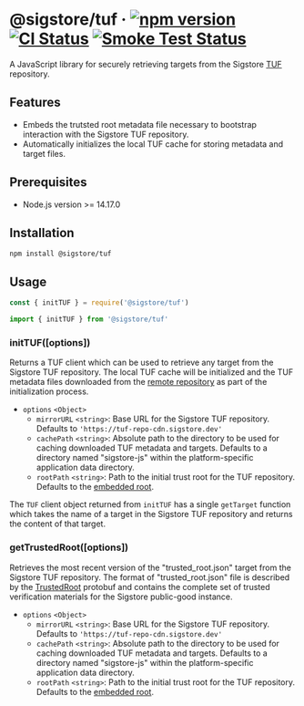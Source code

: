 # @sigstore/tuf &middot; [![npm version](https://img.shields.io/npm/v/@sigstore/tuf.svg?style=flat)](https://www.npmjs.com/package/@sigstore/tuf) [![CI Status](https://github.com/sigstore/sigstore-js/workflows/CI/badge.svg)](https://github.com/sigstore/sigstore-js/actions/workflows/ci.yml) [![Smoke Test Status](https://github.com/sigstore/sigstore-js/workflows/smoke-test/badge.svg)](https://github.com/sigstore/sigstore-js/actions/workflows/smoke-test.yml)

A JavaScript library for securely retrieving targets from the Sigstore [TUF][1]
repository.

## Features

* Embeds the trutsted root metadata file necessary to bootstrap interaction
  with the Sigstore TUF repository.
* Automatically initializes the local TUF cache for storing metadata and
  target files.

## Prerequisites

- Node.js version >= 14.17.0

## Installation

```
npm install @sigstore/tuf
```

## Usage

```javascript
const { initTUF } = require('@sigstore/tuf')
```

```javascript
import { initTUF } from '@sigstore/tuf'
```

### initTUF([options])
Returns a TUF client which can be used to retrieve any target from the Sigstore
TUF repository. The local TUF cache will be initialized and the TUF metadata
files downloaded from the [remote repository][2] as part of the initialization
process.

* `options` `<Object>`
  * `mirrorURL` `<string>`: Base URL for the Sigstore TUF repository. Defaults to `'https://tuf-repo-cdn.sigstore.dev'`
  * `cachePath` `<string>`: Absolute path to the directory to be used for caching downloaded TUF metadata and targets. Defaults to a directory named "sigstore-js" within the platform-specific application data directory.
  * `rootPath` `<string>`: Path to the initial trust root for the TUF repository. Defaults to the [embedded root](./store/public-good-instance-root.json).

The `TUF` client object returned from `initTUF` has a single `getTarget`
function which takes the name of a target in the Sigstore TUF repository
and returns the content of that target.

### getTrustedRoot([options])
Retrieves the most recent version of the "trusted_root.json" target from the
Sigstore TUF repository. The format of "trusted_root.json" file is described
by the [TrustedRoot][3] protobuf and contains the complete set of trusted
verification materials for the Sigstore public-good instance.

* `options` `<Object>`
  * `mirrorURL` `<string>`: Base URL for the Sigstore TUF repository. Defaults to `'https://tuf-repo-cdn.sigstore.dev'`
  * `cachePath` `<string>`: Absolute path to the directory to be used for caching downloaded TUF metadata and targets. Defaults to a directory named "sigstore-js" within the platform-specific application data directory.
  * `rootPath` `<string>`: Path to the initial trust root for the TUF repository. Defaults to the [embedded root](./store/public-good-instance-root.json).

[1]: https://theupdateframework.io/
[2]: https://sigstore-tuf-root.storage.googleapis.com/
[3]: https://github.com/sigstore/protobuf-specs/blob/main/protos/sigstore_trustroot.proto
